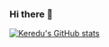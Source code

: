 ### Hi there 👋
[![Keredu's GitHub stats](https://github-readme-stats.vercel.app/api?username=keredu)](https://github.com/anuraghazra/github-readme-stats)
<!--
**Keredu/Keredu** is a ✨ _special_ ✨ repository because its `README.md` (this file) appears on your GitHub profile.

Here are some ideas to get you started:

- 🔭 I’m currently working on ...
- 🌱 I’m currently learning ...
- 👯 I’m looking to collaborate on ...
- 🤔 I’m looking for help with ...
- 💬 Ask me about ...
- 📫 How to reach me: ...
- 😄 Pronouns: ...
- ⚡ Fun fact: ...
-->
